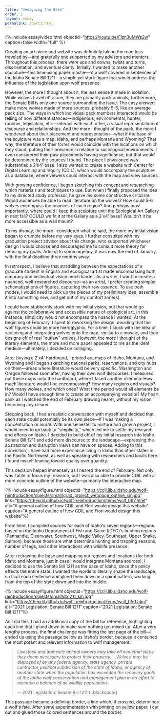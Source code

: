 ```yaml
---
title: "Designing the Base"
order: 3
layout: essay
permalink: /part1.html
---
```


{% include essay/video.html objectid="https://youtu.be/Flzn3uMWs2w" caption=false width="full" %}

Creating an art piece and website was definitely taking the road less traveled by—and gratefully one supported by my advisors and mentors. Throughout this process, there were ups and downs, twists and turns, disorientation, and eventual clarity. Initially, I wanted to make another sculpture—this time using paper mache—of a wolf covered in sentences of the Idaho Senate Bill 1211—a simple yet stark figure that would address the influence of the legislation upon wolf presence.  

However, the more I thought about it, the less sense it made in isolation. While wolves travel off alone, they are primarily pack animals; furthermore, the Senate Bill is only one source surrounding the issue. The easy answer: make more wolves made of more sources, probably 5-6, like an average pack size. The ways in which individual pack members interacted would be telling of how different stances—indigenous, environmental, hunter, rancher, legislation, etc.—interact with each other, a visual representation of discourse and relationships. And the more I thought of the pack, the more I wondered about their placement and representation—what if the base of the sculpture was a map: Idaho, and perhaps Montana and Wyoming? That way, the literature of their forms would coincide with the locations on which they stood, putting their presence in relation to sociological environments. I even considered their paw placements having significance, but that would be determined by the sources I found. The piece I envisioned was substantial: a 2'x4' base. I also wanted to create a website with Center for Digital Learning and Inquiry (CDIL), which would accompany the sculpture as a database, where viewers could interact with the map and view sources.

With growing confidence, I began sketching this concept and researching which materials and techniques to use. But when I finally proposed the idea to my directed study professor, he gave me some constructive criticism: Would audiences be able to read literature on the wolves? How could 5-6 wolves encompass the nuances of each region? And perhaps most importantly, where could I keep this sculpture until the Ecological Art Gallery in next fall? COULD we fit it at the Gallery as a 2'x4' base? Wouldn't it be more accessible as a wall mount? 

To my dismay, the more I considered what he said, the more my initial vision began to crumble before my very eyes. I further consulted with my graduation project advisor about this change, who supported whichever design I would choose and encouraged me to consult more theory for defining my goals. Adding to some urgency, it was now the end of January, with the final deadline three months away.  

In retrospect, I believe that straddling between the expectations of a graduate student in English and ecological artist made encompassing both accuracy and instinctual vision much harder. As a writer, I want to create a nuanced, well-researched discourse—as an artist, I prefer creating simpler schematizations of figures, capturing their raw essence. To use both modes, I would need to pick up the pieces of my preliminary idea, assemble it into something new, and get out of my comfort zone(s).

I could have stubbornly stuck with my initial vision, but that would go against the collaborative and accessible nature of ecological art. In this instance, simplicity would not encompass the nuance I wanted. At the beginning of February, I spent to reworking the design, deciding that the wolf figures could be more hieroglyphic. For a time, I stuck with the idea of sculpting and integrating wolves onto the map, similar to a mosaic, and their designs off of real "outlaw" wolves. However, the more I thought of the literary elements, the more and more paper appealed to me as the ideal medium—ultimately, I decided on collaging.  

After buying a 2'x4' hardboard, I printed out maps of Idaho, Montana, and Wyoming and I began sketching national parks, reservations, and city hubs on them—areas where literature would be very specific. Washington and Oregon followed soon after, having their own wolf discourses. I measured out these maps onto the hardboard, where I faced another dilemma: How much literature would I be encompassing? How many regions and visuals? How many wolves, and which ones? What time period would all elements be in? Would I have enough time to create an accompanying website? My heart sank as I watched the end of February drawing nearer, without my vision becoming any clearer.   

Stepping back, I had a realistic conversation with myself and decided that each state could potentially be its own piece—if I was making a concentration or mural. With one semester to nurture and grow a project, I would need to go back to “simplicity,” which led me to settle my research and efforts on Idaho. I decided to build off of my initial research into Idaho Senate Bill 1211 and add more discourse to the landscape—expressing the abstraction and disruption views can have on spaces. Adding to this conviction, I have had more experience living in Idaho than other states in the Pacific Northwest, as well as speaking with researchers and locals here. I found myself leaning toward quality over quantity.  

This decision helped immensely as I neared the end of February. Not only was I able to focus my research, but I was also able to provide CDIL with a more concrete outline of the website—primarily the interactive map. 

{% include essay/figure.html objectid="https://cdil.lib.uidaho.edu/wolf-reintroduction/objects/small/grad_project_webpage_outline_sm.jpg" link="https://thecdil.github.io/wolf-reintroduction/items/wolf_067.html" alt="A general outline of how CDIL and Flori would design this website" caption="A general outline of how CDIL and Flori would design this website"%}

From here, I compiled sources for each of Idaho's seven regions—regions based on the Idaho Department of Fish and Game (IDFG)'s hunting regions (Panhandle, Clearwater, Southwest, Magic Valley, Southeast, Upper Snake, Salmon), because those are what determine hunting and trapping seasons, number of tags, and other interactions with wildlife presence.  

After redrawing the base and mapping out regions and locations (for both Idaho and Montana, just in case I would integrate Montana sources), I decided to use the Senate Bill 1211 as the base of Idaho, since the policy effects the entire state. I wanted the words to literally shape the landscape, so I cut each sentence and glued them down in a spiral pattern, working from the top of the state down and into the middle. 


{% include essay/figure.html objectid="https://cdil.lib.uidaho.edu/wolf-reintroduction/objects/small/sb1211_sm.jpg" link="https://thecdil.github.io/wolf-reintroduction/items/wolf_050.html" alt="2021 Legislation: Senate Bill 1211" caption="2021 Legislation: Senate Bill 1211"%}

As I did this, I had an additional copy of the bill for reference, highlighting each line that I glued down to make sure nothing got mixed up. After a very lengthy process, the final challenge was fitting the last page of the bill—I ended up using the passage bellow as Idaho's border, because it contained the most potent and relevant information to wolf management: 

> *Livestock and domestic animal owners may take all nonlethal steps they deem necessary to protect their property. …Wolves  may be disposed of by any federal agency, state agency, private contractor, political subdivision of the state of Idaho, or agency of another state when the population has exceeded the recovery goals of the Idaho wolf conservation and management plan in an effort to maintain a balance of all wildlife populations.*
> 
> -- 2021 Legislation: Senate Bill 1211
{:.blockquote}

This passage became a defining border, a line which, if crossed, determines a wolf's fate. After some experimentation with printing on yellow paper, I cut out and glued those colored sentences around the border. 